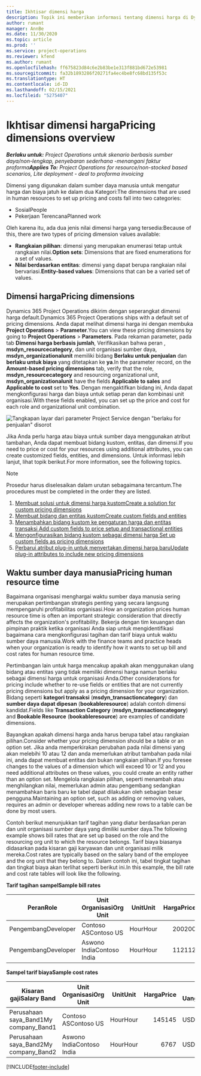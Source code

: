 ```yaml
---
title: Ikhtisar dimensi harga
description: Topik ini memberikan informasi tentang dimensi harga di Dynamics 365 Project Operations.
author: rumant
manager: AnnBe
ms.date: 11/30/2020
ms.topic: article
ms.prod: ''
ms.service: project-operations
ms.reviewer: kfend
ms.author: rumant
ms.openlocfilehash: ff675823d84c6e2b83be1e313f881bd672e53981
ms.sourcegitcommit: fa32b1893286f20271fa4ec4be8fc68bd135f53c
ms.translationtype: HT
ms.contentlocale: id-ID
ms.lasthandoff: 02/15/2021
ms.locfileid: "5275407"
---
```

# <a name="pricing-dimensions-overview"></a><span data-ttu-id="d7667-103">Ikhtisar dimensi harga</span><span class="sxs-lookup"><span data-stu-id="d7667-103">Pricing dimensions overview</span></span>

<span data-ttu-id="d7667-104">_**Berlaku untuk:** Project Operations untuk skenario berbasis sumber daya/non-lengkap, penyebaran sederhana -menangani faktur proforma_</span><span class="sxs-lookup"><span data-stu-id="d7667-104">_**Applies To:** Project Operations for resource/non-stocked based scenarios, Lite deployment - deal to proforma invoicing_</span></span>

<span data-ttu-id="d7667-105">Dimensi yang digunakan dalam sumber daya manusia untuk mengatur harga dan biaya jatuh ke dalam dua Kategori:</span><span class="sxs-lookup"><span data-stu-id="d7667-105">The dimensions that are used in human resources to set up pricing and costs fall into two categories:</span></span>

- <span data-ttu-id="d7667-106">Sosial</span><span class="sxs-lookup"><span data-stu-id="d7667-106">People</span></span>
- <span data-ttu-id="d7667-107">Pekerjaan Terencana</span><span class="sxs-lookup"><span data-stu-id="d7667-107">Planned work</span></span>

<span data-ttu-id="d7667-108">Oleh karena itu, ada dua jenis nilai dimensi harga yang tersedia:</span><span class="sxs-lookup"><span data-stu-id="d7667-108">Because of this, there are two types of pricing dimension values available:</span></span>

- <span data-ttu-id="d7667-109">**Rangkaian pilihan**: dimensi yang merupakan enumerasi tetap untuk rangkaian nilai.</span><span class="sxs-lookup"><span data-stu-id="d7667-109">**Option sets**: Dimensions that are fixed enumerations for a set of values.</span></span>
- <span data-ttu-id="d7667-110">**Nilai berdasarkan entitas**: dimensi yang dapat berupa rangkaian nilai bervariasi.</span><span class="sxs-lookup"><span data-stu-id="d7667-110">**Entity-based values**: Dimensions that can be a varied set of values.</span></span>

## <a name="pricing-dimensions"></a><span data-ttu-id="d7667-111">Dimensi harga</span><span class="sxs-lookup"><span data-stu-id="d7667-111">Pricing dimensions</span></span>

<span data-ttu-id="d7667-112">Dynamics 365 Project Operations dikirim dengan seperangkat dimensi harga default.</span><span class="sxs-lookup"><span data-stu-id="d7667-112">Dynamics 365 Project Operations ships with a default set of pricing dimensions.</span></span> <span data-ttu-id="d7667-113">Anda dapat melihat dimensi harga ini dengan membuka **Project Operations** > **Parameter**.</span><span class="sxs-lookup"><span data-stu-id="d7667-113">You can view these pricing dimensions by going to **Project Operations** > **Parameters**.</span></span> <span data-ttu-id="d7667-114">Pada rekaman parameter, pada tab **Dimensi harga berbasis jumlah**, Verifikasikan bahwa peran , **msdyn_resourcecategory**, dan unit organisasi sumber daya, **msdyn_organizationalunit** memiliki bidang **Berlaku untuk penjualan** dan **berlaku untuk biaya** yang ditetapkan ke **ya**.</span><span class="sxs-lookup"><span data-stu-id="d7667-114">In the parameter record, on the **Amount-based pricing dimensions** tab, verify that the role, **msdyn_resourcecategory** and resourcing organizational unit, **msdyn_organizationalunit** have the fields **Applicable to sales** and **Applicable to cost** set to **Yes**.</span></span> <span data-ttu-id="d7667-115">Dengan mengaktifkan bidang ini, Anda dapat mengkonfigurasi harga dan biaya untuk setiap peran dan kombinasi unit organisasi.</span><span class="sxs-lookup"><span data-stu-id="d7667-115">With these fields enabled, you can set up the price and cost for each role and organizational unit combination.</span></span>

![Tangkapan layar dari parameter Project Service dengan "berlaku for penjualan" disorot](media/PS-OOB-parameters.png)

<span data-ttu-id="d7667-117">Jika Anda perlu harga atau biaya untuk sumber daya menggunakan atribut tambahan, Anda dapat membuat bidang kustom, entitas, dan dimensi.</span><span class="sxs-lookup"><span data-stu-id="d7667-117">If you need to price or cost for your resources using additional attributes, you can create customized fields, entities, and dimensions.</span></span> <span data-ttu-id="d7667-118">Untuk informasi lebih lanjut, lihat topik berikut.</span><span class="sxs-lookup"><span data-stu-id="d7667-118">For more information, see the following topics.</span></span> 
  
  > [!NOTE]
  > <span data-ttu-id="d7667-119">Prosedur harus diselesaikan dalam urutan sebagaimana tercantum.</span><span class="sxs-lookup"><span data-stu-id="d7667-119">The procedures must be completed in the order they are listed.</span></span>

1. [<span data-ttu-id="d7667-120">Membuat solusi untuk dimensi harga kustom</span><span class="sxs-lookup"><span data-stu-id="d7667-120">Create a solution for custom pricing dimensions</span></span>](../sales/create-solution-custompd.md)
2. [<span data-ttu-id="d7667-121">Membuat bidang dan entitas kustom</span><span class="sxs-lookup"><span data-stu-id="d7667-121">Create custom fields and entities</span></span>](create-custom-fields-entities-pricing-dimensions.md)
3. [<span data-ttu-id="d7667-122">Menambahkan bidang kustom ke pengaturan harga dan entitas transaksi </span><span class="sxs-lookup"><span data-stu-id="d7667-122">Add custom fields to price setup and transactional entities</span></span>](add-custom-fields-price-setup-transactional-entities.md)
4. [<span data-ttu-id="d7667-123">Mengonfigurasikan bidang kustom sebagai dimensi harga </span><span class="sxs-lookup"><span data-stu-id="d7667-123">Set up custom fields as pricing dimensions</span></span>](set-up-custom-fields-pricing-dimensions.md)
5. [<span data-ttu-id="d7667-124">Perbarui atribut plug-in untuk menyertakan dimensi harga baru</span><span class="sxs-lookup"><span data-stu-id="d7667-124">Update plug-in attributes to include new pricing dimensions</span></span>](update-plugin-attributes-pd.md)


## <a name="pricing-human-resource-time"></a><span data-ttu-id="d7667-125">Waktu sumber daya manusia</span><span class="sxs-lookup"><span data-stu-id="d7667-125">Pricing human resource time</span></span>
<span data-ttu-id="d7667-126">Bagaimana organisasi menghargai waktu sumber daya manusia sering merupakan pertimbangan strategis penting yang secara langsung mempengaruhi profitabilitas organisasi.</span><span class="sxs-lookup"><span data-stu-id="d7667-126">How an organization prices human resource time is often an important strategic consideration that directly affects the organization's profitability.</span></span> <span data-ttu-id="d7667-127">Bekerja dengan tim keuangan dan pimpinan praktik ketika organisasi Anda siap untuk mengidentifikasi bagaimana cara mengkonfigurasi tagihan dan tarif biaya untuk waktu sumber daya manusia.</span><span class="sxs-lookup"><span data-stu-id="d7667-127">Work with the finance teams and practice heads when your organization is ready to identify how it wants to set up bill and cost rates for human resource time.</span></span>

<span data-ttu-id="d7667-128">Pertimbangan lain untuk harga mencakup apakah akan menggunakan ulang bidang atau entitas yang tidak memiliki dimensi harga namun berlaku sebagai dimensi harga untuk organisasi Anda.</span><span class="sxs-lookup"><span data-stu-id="d7667-128">Other considerations for pricing include whether to re-use fields or entities that are not currently pricing dimensions but apply as a pricing dimension for your organization.</span></span> <span data-ttu-id="d7667-129">Bidang seperti **kategori transaksi** (**msdyn_transactioncategory**) dan **sumber daya dapat dipesan** (**bookableresource**) adalah contoh dimensi kandidat.</span><span class="sxs-lookup"><span data-stu-id="d7667-129">Fields like **Transaction Category** (**msdyn_transactioncategory**) and **Bookable Resource** (**bookableresource**) are examples of candidate dimensions.</span></span> 

<span data-ttu-id="d7667-130">Bayangkan apakah dimensi harga anda harus berupa tabel atau rangkaian pilihan.</span><span class="sxs-lookup"><span data-stu-id="d7667-130">Consider whether your pricing dimension should be a table or an option set.</span></span> <span data-ttu-id="d7667-131">Jika anda memperkirakan perubahan pada nilai dimensi yang akan melebihi 10 atau 12 dan anda memerlukan atribut tambahan pada nilai ini, anda dapat membuat entitas dan bukan rangkaian pilihan.</span><span class="sxs-lookup"><span data-stu-id="d7667-131">If you foresee changes to the values of a dimension which will exceed 10 or 12 and you need additional attributes on these values, you could create an entity rather than an option set.</span></span> <span data-ttu-id="d7667-132">Mengelola rangkaian pilihan, seperti menambah atau menghilangkan nilai, memerlukan admin atau pengembang sedangkan menambahkan baris baru ke tabel dapat dilakukan oleh sebagian besar pengguna.</span><span class="sxs-lookup"><span data-stu-id="d7667-132">Maintaining an option set, such as adding or removing values, requires an admin or developer whereas adding new rows to a table can be done by most users.</span></span>

<span data-ttu-id="d7667-133">Contoh berikut menunjukkan tarif tagihan yang diatur berdasarkan peran dan unit organisasi sumber daya yang dimiliki sumber daya.</span><span class="sxs-lookup"><span data-stu-id="d7667-133">The following example shows bill rates that are set up based on the role and the resourcing org unit to which the resource belongs.</span></span> <span data-ttu-id="d7667-134">Tarif biaya biasanya didasarkan pada kisaran gaji karyawan dan unit organisasi milik mereka.</span><span class="sxs-lookup"><span data-stu-id="d7667-134">Cost rates are typically based on the salary band of the employee and the org unit that they belong to.</span></span> <span data-ttu-id="d7667-135">Dalam contoh ini, tabel tingkat tagihan dan tingkat biaya akan terlihat seperti berikut ini.</span><span class="sxs-lookup"><span data-stu-id="d7667-135">In this example, the bill rate and cost rate tables will look like the following.</span></span>

<span data-ttu-id="d7667-136">**Tarif tagihan sampel**</span><span class="sxs-lookup"><span data-stu-id="d7667-136">**Sample bill rates**</span></span>

| <span data-ttu-id="d7667-137">Peran</span><span class="sxs-lookup"><span data-stu-id="d7667-137">Role</span></span>        | <span data-ttu-id="d7667-138">Unit Organisasi</span><span class="sxs-lookup"><span data-stu-id="d7667-138">Org Unit</span></span>    |<span data-ttu-id="d7667-139">Unit</span><span class="sxs-lookup"><span data-stu-id="d7667-139">Unit</span></span>      |<span data-ttu-id="d7667-140">Harga</span><span class="sxs-lookup"><span data-stu-id="d7667-140">Price</span></span>      |<span data-ttu-id="d7667-141">Mata Uang</span><span class="sxs-lookup"><span data-stu-id="d7667-141">Currency</span></span>  |
| ------------|-------------|----------|----------:|----------|
| <span data-ttu-id="d7667-142">Pengembang</span><span class="sxs-lookup"><span data-stu-id="d7667-142">Developer</span></span>   | <span data-ttu-id="d7667-143">Contoso AS</span><span class="sxs-lookup"><span data-stu-id="d7667-143">Contoso US</span></span>  |<span data-ttu-id="d7667-144">Hour</span><span class="sxs-lookup"><span data-stu-id="d7667-144">Hour</span></span> | <span data-ttu-id="d7667-145">200</span><span class="sxs-lookup"><span data-stu-id="d7667-145">200</span></span>|<span data-ttu-id="d7667-146">USD</span><span class="sxs-lookup"><span data-stu-id="d7667-146">USD</span></span>     |
| <span data-ttu-id="d7667-147">Pengembang</span><span class="sxs-lookup"><span data-stu-id="d7667-147">Developer</span></span>   | <span data-ttu-id="d7667-148">Aswono India</span><span class="sxs-lookup"><span data-stu-id="d7667-148">Contoso India</span></span> |<span data-ttu-id="d7667-149">Hour</span><span class="sxs-lookup"><span data-stu-id="d7667-149">Hour</span></span>|   <span data-ttu-id="d7667-150">112</span><span class="sxs-lookup"><span data-stu-id="d7667-150">112</span></span>|<span data-ttu-id="d7667-151">USD</span><span class="sxs-lookup"><span data-stu-id="d7667-151">USD</span></span>     |


<span data-ttu-id="d7667-152">**Sampel tarif biaya**</span><span class="sxs-lookup"><span data-stu-id="d7667-152">**Sample cost rates**</span></span>

| <span data-ttu-id="d7667-153">Kisaran gaji</span><span class="sxs-lookup"><span data-stu-id="d7667-153">Salary Band</span></span>     | <span data-ttu-id="d7667-154">Unit Organisasi</span><span class="sxs-lookup"><span data-stu-id="d7667-154">Org Unit</span></span>    |<span data-ttu-id="d7667-155">Unit</span><span class="sxs-lookup"><span data-stu-id="d7667-155">Unit</span></span>      |<span data-ttu-id="d7667-156">Harga</span><span class="sxs-lookup"><span data-stu-id="d7667-156">Price</span></span>      |<span data-ttu-id="d7667-157">Mata Uang</span><span class="sxs-lookup"><span data-stu-id="d7667-157">Currency</span></span>  |
| ----------------|-------------|----------|----------:|----------|
| <span data-ttu-id="d7667-158">Perusahaan saya_Band1</span><span class="sxs-lookup"><span data-stu-id="d7667-158">My company_Band1</span></span> | <span data-ttu-id="d7667-159">Contoso AS</span><span class="sxs-lookup"><span data-stu-id="d7667-159">Contoso US</span></span>  |<span data-ttu-id="d7667-160">Hour</span><span class="sxs-lookup"><span data-stu-id="d7667-160">Hour</span></span> | <span data-ttu-id="d7667-161">145</span><span class="sxs-lookup"><span data-stu-id="d7667-161">145</span></span>|<span data-ttu-id="d7667-162">USD</span><span class="sxs-lookup"><span data-stu-id="d7667-162">USD</span></span>     |
| <span data-ttu-id="d7667-163">Perusahaan saya_Band2</span><span class="sxs-lookup"><span data-stu-id="d7667-163">My company_Band2</span></span> | <span data-ttu-id="d7667-164">Aswono India</span><span class="sxs-lookup"><span data-stu-id="d7667-164">Contoso India</span></span> |<span data-ttu-id="d7667-165">Hour</span><span class="sxs-lookup"><span data-stu-id="d7667-165">Hour</span></span>|   <span data-ttu-id="d7667-166">67</span><span class="sxs-lookup"><span data-stu-id="d7667-166">67</span></span>|<span data-ttu-id="d7667-167">USD</span><span class="sxs-lookup"><span data-stu-id="d7667-167">USD</span></span>     |


[!INCLUDE[footer-include](../includes/footer-banner.md)]